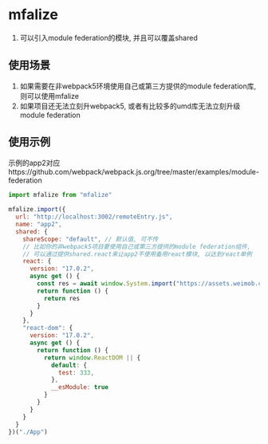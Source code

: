 # mfalize

1. 可以引入module federation的模块, 并且可以覆盖shared

## 使用场景
1. 如果需要在非webpack5环境使用自己或第三方提供的module federation库, 则可以使用mfalize
2. 如果项目还无法立刻升webpack5, 或者有比较多的umd库无法立刻升级module federation

## 使用示例
示例的app2对应https://github.com/webpack/webpack.js.org/tree/master/examples/module-federation
``` js
import mfalize from "mfalize"
    
mfalize.import({
  url: "http://localhost:3002/remoteEntry.js",
  name: "app2",
  shared: {
    shareScope: "default", // 默认值, 可不传
    // 比如你的非webpack5项目要使用自己或第三方提供的module federation组件, 
    // 可以通过提供shared.react来让app2不使用备用react模块, 以达到react单例
    react: {
      version: "17.0.2",
      async get () {
        const res = await window.System.import("https://assets.weimob.com/react@17/umd/react.development.js")
        return function () {
          return res
        }
      }
    },
    "react-dom": {
      version: "17.0.2",
      async get () {
        return function () {
          return window.ReactDOM || {
            default: {
              test: 333,
            },
            __esModule: true
          }
        }
      }
    }
  }
})("./App")
```